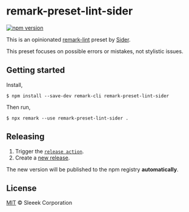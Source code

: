 # remark-preset-lint-sider

[![npm version](https://badge.fury.io/js/remark-preset-lint-sider.svg)](https://badge.fury.io/js/remark-preset-lint-sider)

This is an opinionated [remark-lint](https://github.com/remarkjs/remark-lint) preset by [Sider](https://sider.review/).

This preset focuses on possible errors or mistakes, not stylistic issues.

## Getting started

Install,

```shell-session
$ npm install --save-dev remark-cli remark-preset-lint-sider
```

Then run,

```shell-session
$ npx remark --use remark-preset-lint-sider .
```

## Releasing

1. Trigger the [`release action`](https://github.com/sider/remark-preset-lint-sider/actions?query=workflow%3ARelease).
2. Create a [new release](https://github.com/sider/remark-preset-lint-sider/releases).

The new version will be published to the npm registry **automatically**.

## License

[MIT](LICENSE) © Sleeek Corporation
